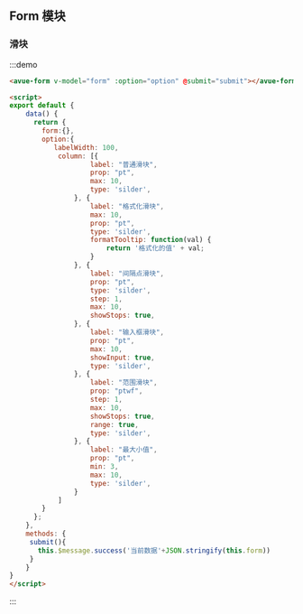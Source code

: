 <script>
export default {
    data() {
      return {
        form:{},
        option:{
           labelWidth: 100,
            column: [{
                    label: "普通滑块",
                    prop: "pt",
                    max: 10,
                    type: 'silder',
                }, {
                    label: "格式化滑块",
                    max: 10,
                    prop: "pt",
                    type: 'silder',
                    formatTooltip: function(val) {
                        return '格式化的值' + val;
                    }
                }, {
                    label: "间隔点滑块",
                    prop: "pt",
                    type: 'silder',
                    step: 1,
                    max: 10,
                    showStops: true,
                }, {
                    label: "输入框滑块",
                    prop: "pt",
                    max: 10,
                    showInput: true,
                    type: 'silder',
                }, {
                    label: "范围滑块",
                    prop: "ptwf",
                    step: 1,
                    max: 10,
                    showStops: true,
                    range: true,
                    type: 'silder',
                }, {
                    label: "最大小值",
                    prop: "pt",
                    min: 3,
                    max: 10,
                    type: 'silder',
                }
            ]
        }
      };
    },
    methods: {
     submit(){
       this.$message.success('当前数据'+JSON.stringify(this.form))
     }
    }
}
</script>
<style>

</style>

## Form 模块



### 滑块

:::demo  
```html
<avue-form v-model="form" :option="option" @submit="submit"></avue-form>

<script>
export default {
    data() {
      return {
        form:{},
        option:{
           labelWidth: 100,
            column: [{
                    label: "普通滑块",
                    prop: "pt",
                    max: 10,
                    type: 'silder',
                }, {
                    label: "格式化滑块",
                    max: 10,
                    prop: "pt",
                    type: 'silder',
                    formatTooltip: function(val) {
                        return '格式化的值' + val;
                    }
                }, {
                    label: "间隔点滑块",
                    prop: "pt",
                    type: 'silder',
                    step: 1,
                    max: 10,
                    showStops: true,
                }, {
                    label: "输入框滑块",
                    prop: "pt",
                    max: 10,
                    showInput: true,
                    type: 'silder',
                }, {
                    label: "范围滑块",
                    prop: "ptwf",
                    step: 1,
                    max: 10,
                    showStops: true,
                    range: true,
                    type: 'silder',
                }, {
                    label: "最大小值",
                    prop: "pt",
                    min: 3,
                    max: 10,
                    type: 'silder',
                }
            ]
        }
      };
    },
    methods: {
     submit(){
       this.$message.success('当前数据'+JSON.stringify(this.form))
     }
    }
}
</script>
```
:::